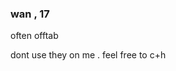 ### wan , 17
often offtab

dont use they on me . feel free to c+h 
<!--
**wanderingEccentric/wanderingEccentric** is a ✨ _special_ ✨ repository because its `README.md` (this file) appears on your GitHub profile.

![gluestick](https://github.com/user-attachments/assets/44fa8c0b-906a-457a-b3b4-2e8ac68a2494)
